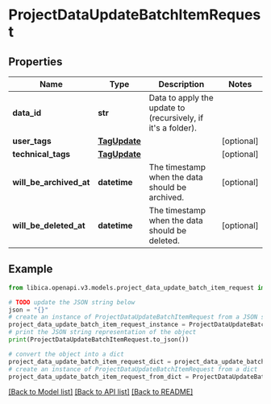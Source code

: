 # ProjectDataUpdateBatchItemRequest


## Properties

Name | Type | Description | Notes
------------ | ------------- | ------------- | -------------
**data_id** | **str** | Data to apply the update to (recursively, if it&#39;s a folder). | 
**user_tags** | [**TagUpdate**](TagUpdate.md) |  | [optional] 
**technical_tags** | [**TagUpdate**](TagUpdate.md) |  | [optional] 
**will_be_archived_at** | **datetime** | The timestamp when the data should be archived. | [optional] 
**will_be_deleted_at** | **datetime** | The timestamp when the data should be deleted. | [optional] 

## Example

```python
from libica.openapi.v3.models.project_data_update_batch_item_request import ProjectDataUpdateBatchItemRequest

# TODO update the JSON string below
json = "{}"
# create an instance of ProjectDataUpdateBatchItemRequest from a JSON string
project_data_update_batch_item_request_instance = ProjectDataUpdateBatchItemRequest.from_json(json)
# print the JSON string representation of the object
print(ProjectDataUpdateBatchItemRequest.to_json())

# convert the object into a dict
project_data_update_batch_item_request_dict = project_data_update_batch_item_request_instance.to_dict()
# create an instance of ProjectDataUpdateBatchItemRequest from a dict
project_data_update_batch_item_request_from_dict = ProjectDataUpdateBatchItemRequest.from_dict(project_data_update_batch_item_request_dict)
```
[[Back to Model list]](../README.md#documentation-for-models) [[Back to API list]](../README.md#documentation-for-api-endpoints) [[Back to README]](../README.md)


